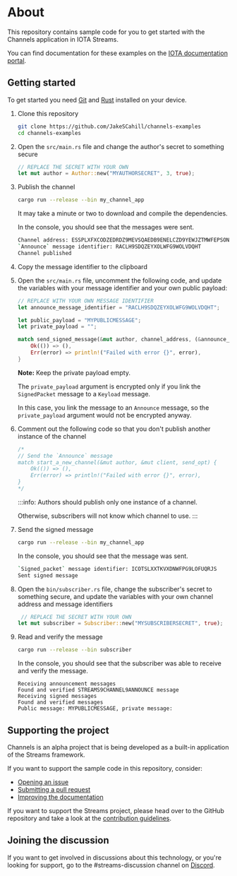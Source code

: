 # About

This repository contains sample code for you to get started with the Channels application in IOTA Streams.

You can find documentation for these examples on the [IOTA documentation portal](https://docs.iota.org/docs/channels/introduction/get-started.md).

## Getting started

To get started you need [Git](https://git-scm.com/book/en/v2/Getting-Started-Installing-Git) and [Rust](https://www.rust-lang.org/tools/install) installed on your device.

1. Clone this repository

    ```bash
    git clone https://github.com/JakeSCahill/channels-examples
    cd channels-examples
    ```

2. Open the `src/main.rs` file and change the author's secret to something secure

    ```rust
    // REPLACE THE SECRET WITH YOUR OWN
    let mut author = Author::new("MYAUTHORSECRET", 3, true);
    ```

3. Publish the channel

    ```bash
    cargo run --release --bin my_channel_app
    ```

    It may take a minute or two to download and compile the dependencies.

    In the console, you should see that the messages were sent.

    ```bash
    Channel address: ESSPLXFXCODZEDRDZ9MEVSQAEDB9ENELCZD9YEWJZTMWFEPSONIMPATCBTKBOSEX9KCESXEWD9MIZSAPT
    `Announce` message identifier: RACLH9SDQZEYXOLWFG9WOLVDQHT
    Channel published
    ```

4. Copy the message identifier to the clipboard

5. Open the `src/main.rs` file, uncomment the following code, and update the variables with your message identifier and your own public payload:

    ```rust
    // REPLACE WITH YOUR OWN MESSAGE IDENTIFIER
    let announce_message_identifier = "RACLH9SDQZEYXOLWFG9WOLVDQHT";

    let public_payload = "MYPUBLICMESSAGE";
    let private_payload = "";

    match send_signed_message(&mut author, channel_address, (&announce_message_identifier).to_string(), public_payload.to_string(), private_payload.to_string(), &mut client, send_opt){
        Ok(()) => (),
        Err(error) => println!("Failed with error {}", error),
    }
    ```

    **Note:** Keep the private payload empty.

    The `private_payload` argument is encrypted only if you link the `SignedPacket` message to a `Keyload` message.

    In this case, you link the message to an `Announce` message, so the `private_payload` argument would not be encrypted anyway.

6. Comment out the following code so that you don't publish another instance of the channel

    ```rust
    /*
    // Send the `Announce` message
    match start_a_new_channel(&mut author, &mut client, send_opt) {
        Ok(()) => (),
        Err(error) => println!("Failed with error {}", error),
    }
    */
    ```

    :::info:
    Authors should publish only one instance of a channel.

    Otherwise, subscribers will not know which channel to use.
    :::

7. Send the signed message

    ```bash
    cargo run --release --bin my_channel_app
    ```

    In the console, you should see that the message was sent.

    ```bash
    `Signed_packet` message identifier: ICOTSLXXTKVXDNWFPG9LOFUQRJS
    Sent signed message
    ```

8. Open the `bin/subscriber.rs` file, change the subscriber's secret to something secure, and update the variables with your own channel address and message identifiers

    ```rust
     // REPLACE THE SECRET WITH YOUR OWN
    let mut subscriber = Subscriber::new("MYSUBSCRIBERSECRET", true);
    ```

9. Read and verify the message

    ```bash
    cargo run --release --bin subscriber
    ```

    In the console, you should see that the subscriber was able to receive and verify the message.

    ```
    Receiving announcement messages
    Found and verified STREAMS9CHANNEL9ANNOUNCE message
    Receiving signed messages
    Found and verified messages
    Public message: MYPUBLICMESSAGE, private message: 
    ```

## Supporting the project

Channels is an alpha project that is being developed as a built-in application of the Streams framework.

If you want to support the sample code in this repository, consider:

- [Opening an issue](https://github.com/JakeSCahill/channels-examples/issues/new/choose)
- [Submitting a pull request](https://github.com/JakeSCahill/channels-examples/compare)
- [Improving the documentation](https://github.com/iotaledger/documentation/tree/develop/channels)

If you want to support the Streams project, please head over to the GitHub repository and take a look at the [contribution guidelines](https://github.com/iotaledger/streams/blob/master/.github/CONTRIBUTING.md).

## Joining the discussion

If you want to get involved in discussions about this technology, or you're looking for support, go to the #streams-discussion channel on [Discord](https://discord.iota.org/).
